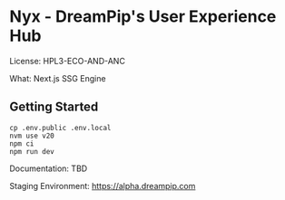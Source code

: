 # Nyx - DreamPip's User Experience Hub

License: HPL3-ECO-AND-ANC

What: Next.js SSG Engine

## Getting Started

```
cp .env.public .env.local
nvm use v20
npm ci
npm run dev
```

Documentation: TBD

Staging Environment: https://alpha.dreampip.com
